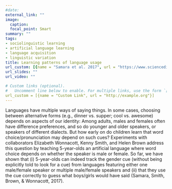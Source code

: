 ```yaml
---
#date:
external_link: ""
image:
  caption:
  focal_point: Smart
summary: ""
tags:
- sociolinguistic learning
- artificial language learning
- language acquisition
- linguistic variation
title: Learning patterns of language usage
url_custom: [{name = "Samara et al. 2017", url = "https://www.sciencedirect.com/science/article/pii/S0010028516301426"}, {name = "Smith et al. 2018", url = "https://www.sciencedirect.com/science/article/pii/S0010028516301426"}]
url_slides: ""
url_video: ""

# Custom links (optional).
#   Uncomment line below to enable. For multiple links, use the form `[{...}, {...}, {...}]`.
url_custom = [{name = "Custom Link", url = "http://example.org"}]
---
```


Languages have multiple ways of saying things. In some cases, choosing between alternative forms (e.g., dinner vs. supper; cool vs. awesome) depends on aspects of our identity: Among adults, males and females often have difference preferences, and so do younger and older speakers, or speakers of different dialects. But how early on do children learn that word choice/pronunciation may depend on such cues? Experiments with collaborators Elizabeth Wonnacott, Kenny Smith, and Helen Brown address this question by teaching 5-year-olds an artificial language where word choice depends on whether the speaker is male or female. So far, we have shown that (i) 5-year-olds can indeed track the gender cue (without being explicitly told to look for a cue) from languages featuring either one male/female speaker or multiple male/female speakers and (ii) that they use the cue correctly to guess what boys/girls would have said (Samara, Smith, Brown, & Wonnacott, 2017).
